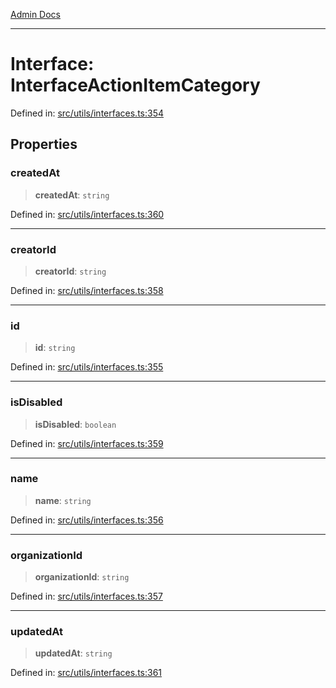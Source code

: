 [Admin Docs](/)

***

# Interface: InterfaceActionItemCategory

Defined in: [src/utils/interfaces.ts:354](https://github.com/PalisadoesFoundation/talawa-admin/blob/main/src/utils/interfaces.ts#L354)

## Properties

### createdAt

> **createdAt**: `string`

Defined in: [src/utils/interfaces.ts:360](https://github.com/PalisadoesFoundation/talawa-admin/blob/main/src/utils/interfaces.ts#L360)

***

### creatorId

> **creatorId**: `string`

Defined in: [src/utils/interfaces.ts:358](https://github.com/PalisadoesFoundation/talawa-admin/blob/main/src/utils/interfaces.ts#L358)

***

### id

> **id**: `string`

Defined in: [src/utils/interfaces.ts:355](https://github.com/PalisadoesFoundation/talawa-admin/blob/main/src/utils/interfaces.ts#L355)

***

### isDisabled

> **isDisabled**: `boolean`

Defined in: [src/utils/interfaces.ts:359](https://github.com/PalisadoesFoundation/talawa-admin/blob/main/src/utils/interfaces.ts#L359)

***

### name

> **name**: `string`

Defined in: [src/utils/interfaces.ts:356](https://github.com/PalisadoesFoundation/talawa-admin/blob/main/src/utils/interfaces.ts#L356)

***

### organizationId

> **organizationId**: `string`

Defined in: [src/utils/interfaces.ts:357](https://github.com/PalisadoesFoundation/talawa-admin/blob/main/src/utils/interfaces.ts#L357)

***

### updatedAt

> **updatedAt**: `string`

Defined in: [src/utils/interfaces.ts:361](https://github.com/PalisadoesFoundation/talawa-admin/blob/main/src/utils/interfaces.ts#L361)
